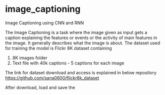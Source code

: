 # image_captioning
Image Captioning using CNN and RNN

The Image Captioning is a task where the image given as input gets a caption explaining the features or events or the activity of main features in the image. It generally describes what the image is about. The dataset used for training the model is Flickr 8K dataset containing
1. 8K images folder
2. Text file with 40k captions - 5 captions for each image

The link for dataset download and access is explained in below repository
https://github.com/sana0600/flickr8k_dataset

After download, load and save the 
